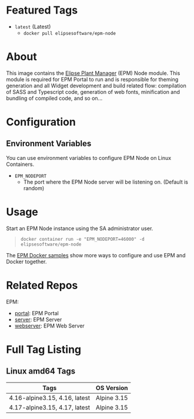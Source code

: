 # Featured Tags

* `latest` (Latest)
  * `docker pull elipsesoftware/epm-node`

# About

This image contains the [Elipse Plant Manager](https://www.elipse.com.br/en/produto/elipse-plant-manager/) (EPM) Node module. This module is required for EPM Portal to run and is responsible for theming generation and all Widget development and build related flow: compilation of SASS and Typescript code, generation of web fonts, minification and bundling of compiled code, and so on...

# Configuration

## Environment Variables

You can use environment variables to configure EPM Node on Linux Containers.

- `EPM_NODEPORT` 
  - The port where the EPM Node server will be listening on. (Default is random)

# Usage

Start an EPM Node instance using the SA administrator user.

> ``docker container run -e "EPM_NODEPORT=46000" -d elipsesoftware/epm-node``

The [EPM Docker samples](https://github.com/elipsesoftware/epm-docker/blob/main/samples) show more ways to configure and use EPM and Docker together.

# Related Repos

EPM:

* [portal](https://hub.docker.com/r/elipsesoftware/epm-portal/): EPM Portal
* [server](https://hub.docker.com/r/elipsesoftware/epm-server/): EPM Server
* [webserver](https://hub.docker.com/r/elipsesoftware/epm-webserver/): EPM Web Server

# Full Tag Listing

## Linux amd64 Tags
Tags | OS Version
-----------| ------------
4.16-alpine3.15, 4.16, latest | Alpine 3.15
4.17-alpine3.15, 4.17, latest | Alpine 3.15